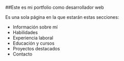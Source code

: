 ##Este es mi portfolio como desarrollador web

Es una sola página en la que estarán estas secciones:
- Información sobre mí
- Habilidades
- Experiencia laboral
- Educación y cursos
- Proyectos destacados
- Contacto